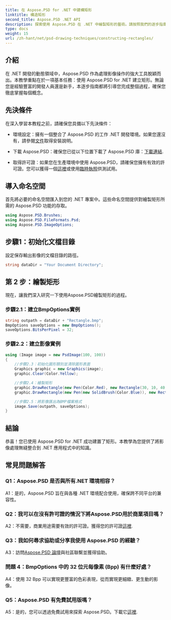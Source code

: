 ```yaml
---
title: 在 Aspose.PSD for .NET 中建構矩形
linktitle: 構造矩形
second_title: Aspose.PSD .NET API
description: 探索使用 Aspose.PSD 在 .NET 中繪製矩形的藝術。請按照我們的逐步指南進行無縫整合。輕鬆提升您的影像處理遊戲等級。
type: docs
weight: 15
url: /zh-hant/net/psd-drawing-techniques/constructing-rectangles/
---
```

## 介紹

在 .NET 開發的動態領域中，Aspose.PSD 作為處理影像操作的強大工具脫穎而出。本教學重點在於一項基本任務：使用 Aspose.PSD for .NET 建立矩形。無論您是經驗豐富的開發人員還是新手，本逐步指南都將引導您完成整個過程，確保您徹底掌握每個概念。

## 先決條件

在深入學習本教程之前，請確保您具備以下先決條件：

- 環境設定：擁有一個整合了 Aspose.PSD 的工作 .NET 開發環境。如果您還沒有，請參閱[文件](https://reference.aspose.com/psd/net/)取得安裝說明。

- 下載 Aspose.PSD：確保您已從以下位置下載了 Aspose.PSD 庫：[下載連結](https://releases.aspose.com/psd/net/).

- 取得許可證：如果您在生產環境中使用 Aspose.PSD，請確保您擁有有效的許可證。您可以獲得一個[這裡](https://purchase.aspose.com/buy)或使用[臨時執照](https://purchase.aspose.com/temporary-license/)供測試用。

## 導入命名空間

首先將必要的命名空間匯入到您的 .NET 專案中。這些命名空間提供對繪製矩形所需的 Aspose.PSD 功能的存取。

```csharp
using Aspose.PSD.Brushes;
using Aspose.PSD.FileFormats.Psd;
using Aspose.PSD.ImageOptions;
```

## 步驟1：初始化文檔目錄

設定保存輸出影像的文檔目錄的路徑。

```csharp
string dataDir = "Your Document Directory";
```

## 第 2 步：繪製矩形

現在，讓我們深入研究一下使用Aspose.PSD繪製矩形的過程。

### 步驟2.1：建立BmpOptions實例

```csharp
string outpath = dataDir + "Rectangle.bmp";
BmpOptions saveOptions = new BmpOptions();
saveOptions.BitsPerPixel = 32;
```

### 步驟2.2：建立影像實例

```csharp
using (Image image = new PsdImage(100, 100))
{
    //步驟2.3：初始化圖形類別並清除圖形表面
    Graphics graphic = new Graphics(image);
    graphic.Clear(Color.Yellow);

    //步驟2.4：繪製矩形
    graphic.DrawRectangle(new Pen(Color.Red), new Rectangle(30, 10, 40, 80));
    graphic.DrawRectangle(new Pen(new SolidBrush(Color.Blue)), new Rectangle(10, 30, 80, 40));

    //步驟2.5：將影像匯出為BMP檔案格式
    image.Save(outpath, saveOptions);
}
```

## 結論

恭喜！您已使用 Aspose.PSD for .NET 成功建置了矩形。本教學為您提供了將影像處理無縫整合到 .NET 應用程式中的知識。

## 常見問題解答

### Q1：Aspose.PSD 是否與所有.NET 環境相容？

A1：是的，Aspose.PSD 旨在與各種 .NET 環境配合使用，確保跨不同平台的兼容性。

### Q2：我可以在沒有許可證的情況下將Aspose.PSD用於商業項目嗎？

 A2：不需要，商業用途需要有效的許可證。獲得您的許可證[這裡](https://purchase.aspose.com/buy).

### Q3：我如何尋求協助或分享我使用 Aspose.PSD 的經驗？

 A3：訪問[Aspose.PSD 論壇](https://forum.aspose.com/c/psd/34)與社區聯繫並獲得協助。

### 問題 4：BmpOptions 中的 32 位元每像素 (Bpp) 有什麼好處？

A4：使用 32 Bpp 可以實現更豐富的色彩表現，從而實現更細緻、更生動的影像。

### Q5：Aspose.PSD 有免費試用版嗎？

 A5：是的，您可以透過免費試用來探索 Aspose.PSD。下載它[這裡](https://releases.aspose.com/).